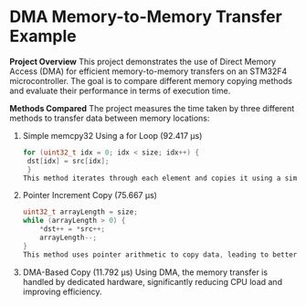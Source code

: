 # DMA Memory-to-Memory Transfer Example
**Project Overview**
This project demonstrates the use of Direct Memory Access (DMA) for efficient memory-to-memory transfers on an STM32F4 microcontroller. The goal is to compare different memory copying methods and evaluate their performance in terms of execution time.

**Methods Compared**
The project measures the time taken by three different methods to transfer data between memory locations:
1. Simple memcpy32 Using a for Loop (92.417 µs)
   ```c
   for (uint32_t idx = 0; idx < size; idx++) {
    dst[idx] = src[idx];
    }
   This method iterates through each element and copies it using a simple assignment operation.
   
 2. Pointer Increment Copy (75.667 µs)
    ```c
    uint32_t arrayLength = size;
    while (arrayLength > 0) {
        *dst++ = *src++;
        arrayLength--;
    }
    This method uses pointer arithmetic to copy data, leading to better performance compared to the for loop approach.
 3. DMA-Based Copy (11.792 µs)
    Using DMA, the memory transfer is handled by dedicated hardware, significantly reducing CPU load and improving efficiency.

